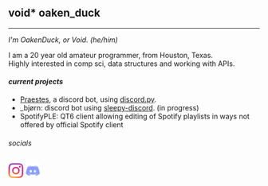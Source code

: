 ## void* oaken_duck
----
*I'm OakenDuck, or Void. (he/him)*

I am a 20 year old amateur programmer, from Houston, Texas.\
Highly interested in comp sci, data structures and working with APIs.

#### *current projects*
* [Praestes](https://github.com/voidoakenduck/Praestes), a discord bot, using [discord.py](https://github.com/Rapptz/discord.py).
* \_bjørn: discord bot using [sleepy-discord](https://github.com/yourWaifu/sleepy-discord). (in progress)
* SpotifyPLE: QT6 client allowing editing of Spotify playlists in ways not offered by official Spotify client

###### _socials_
[<img src="assets/instagramtransparent.png" alt="instagram" width=30/>](https://instagram.com/void_ptr_?igshid=fu3o42p0rni1)
[<img src="assets/discord.png" alt="my discord" width=30/>](https://discord.gg/5d7BzA6pWa)
